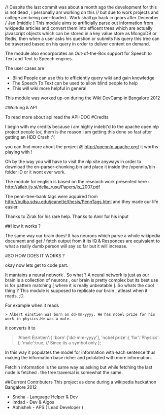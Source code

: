// Despite the last commit was about a month ago the development for this is not dead , i personally am working on this 
// but due to work projects and college am being over-loaded.. Work shall go back in gears after December / Jan [middle ]
This module aims to artificially parse out information from wikipedia articles and convert them into efficent trees which are actually javascript objects which can be stored in a key value store as MongoDB or Redis, then when a user asks his question or submits his query this tree can be traversed based on his query in order to deliver content on demand.

The module also encorporates an Out-of-the-Box support for Speech to Text and Text to Speech engines.

The user cases are 
  
  * Blind People can use this to efficiently query wiki and gain knowledge
  * The Speech To Text can be used to allow blind people to help
  * This will wiki more helpful in general


This module was worked up-on during the Wiki DevCamp in Bangalore 2012 

#Working & API

To read more about api read the API-DOC
#Credits

I begin with my credits because i am highly indebt'd to the apache open nlp project people \o/, them is the reason i am getting this done so fast after getting an HDD Crash :'( 

you can find more about the project @
  http://opennlp.apache.org/
it worths playing with !

Oh by the way you will have to visit the nlp site anyways in order to download the 
   en-parser-chunking.bin 
and place it inside the /opennlp/bin folder :D
or it wont ever work.

The module for english is based on the research work presented here : 
http://ailab.ijs.si/delia_rusu/Papers/is_2007.pdf

The penn-tree-bank tags were aqquired from 
http://bulba.sdsu.edu/jeanette/thesis/PennTags.html
and they made our life easier.

Thanks to Zirak for his rare help.
Thanks to Amir for his input 

##How it works ?

The same way our brain does!
It has neurons which parse a whole wikipedia document and get / fetch output from it
its IQ & Responces are equivalent to what a really dumb person will say so far but it will increase.

#SO HOW DOES IT WORKS ?

okay now lets get to code part.

It mantains a neural network . So what ?
A neural network is just as our brain is a collection of neurons , our brain is pretty complex
but its best use is for pattern matching [ where it is really unbeatable ]. So whats the cool thing ? 
This module is supposed to replicate our brain , atleast when it reads. ;D.

For example when it reads

    > Albert einstien was born on dd-mm-yyyy. He has nobel prize for his work in physics.He was a male.

it converts it to
   > 'Albert Eisntien':{
        'born':['dd-mm-yyyy'],
        'nobel prize':{
              'for':'Physics'
         },
        'male':true, // Since its a symbol only
      };


In this way it populates the model for information with each sentence thus making the information base richer and polulated with more information.

Fetchin information is the same way as asking but while fetching the last node is fetched . the tree traversal is somewhat the same.


##Current Contributers
This project as done during a wikipedia hackathon Bangalore 2012
 * Sneha - Language Helper & Dev
 * Imdad - Dev & Algos
 * Abhishek - APS ( Lead Developer )
